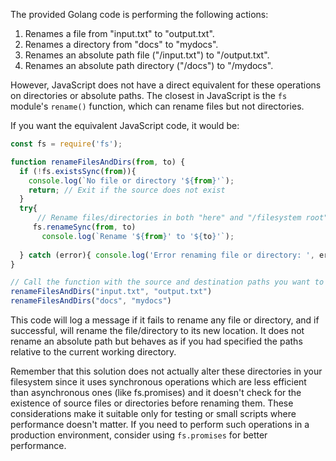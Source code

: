 The provided Golang code is performing the following actions: 
1. Renames a file from "input.txt" to "output.txt".
2. Renames a directory from "docs" to "mydocs".
3. Renames an absolute path file ("/input.txt") to "/output.txt".
4. Renames an absolute path directory ("/docs") to "/mydocs".

However, JavaScript does not have a direct equivalent for these operations on directories or absolute paths. The closest in JavaScript is the `fs` module's `rename()` function, which can rename files but not directories.

If you want the equivalent JavaScript code, it would be:
```javascript
const fs = require('fs');

function renameFilesAndDirs(from, to) {
  if (!fs.existsSync(from)){
    console.log(`No file or directory '${from}'`); 
    return; // Exit if the source does not exist
  }
  try{
      // Rename files/directories in both "here" and "/filesystem root"
     fs.renameSync(from, to)
       console.log(`Rename '${from}' to '${to}'`); 
    
  } catch (error){ console.log('Error renaming file or directory: ', error)};
}

// Call the function with the source and destination paths you want to rename
renameFilesAndDirs("input.txt", "output.txt")
renameFilesAndDirs("docs", "mydocs")
```
This code will log a message if it fails to rename any file or directory, and if successful, will rename the file/directory to its new location. It does not rename an absolute path but behaves as if you had specified the paths relative to the current working directory. 

Remember that this solution does not actually alter these directories in your filesystem since it uses synchronous operations which are less efficient than asynchronous ones (like fs.promises) and it doesn't check for the existence of source files or directories before renaming them. These considerations make it suitable only for testing or small scripts where performance doesn't matter. If you need to perform such operations in a production environment, consider using `fs.promises` for better performance.
